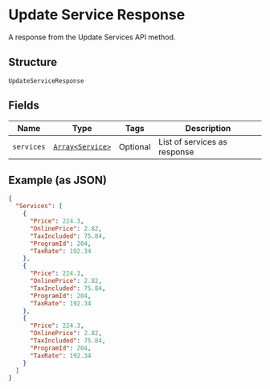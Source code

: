
# Update Service Response

A response from the Update Services API method.

## Structure

`UpdateServiceResponse`

## Fields

| Name | Type | Tags | Description |
|  --- | --- | --- | --- |
| `services` | [`Array<Service>`](../../doc/models/service.md) | Optional | List of services as response |

## Example (as JSON)

```json
{
  "Services": [
    {
      "Price": 224.3,
      "OnlinePrice": 2.82,
      "TaxIncluded": 75.84,
      "ProgramId": 204,
      "TaxRate": 192.34
    },
    {
      "Price": 224.3,
      "OnlinePrice": 2.82,
      "TaxIncluded": 75.84,
      "ProgramId": 204,
      "TaxRate": 192.34
    },
    {
      "Price": 224.3,
      "OnlinePrice": 2.82,
      "TaxIncluded": 75.84,
      "ProgramId": 204,
      "TaxRate": 192.34
    }
  ]
}
```

